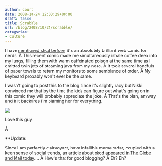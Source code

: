 ```yaml
---
author: court
date: 2008-10-24 12:00:29+00:00
draft: false
title: Scrabble
url: /blog/2008/10/24/scrabble/
categories:
- Culture
---
```


I have [mentioned xkcd before](http://www.vallentyne.com/blog/2008/08/07/frustration/), it's an absolutely brilliant web comic for nerds. Â This recent comic made me simultaneously inhale coffee deep into my lungs, filling them with warm caffeinated poison at the same time as I emitted twin jets of steaming java from my nose. Â It took several handfuls of paper towels to return my monitors to some semblance of order. Â My keyboard probably won't ever be the same.

I wasn't going to post this to the blog since it's slightly racy but Nikki convinced me that by the time the kids can figure out what's going on in this comic they will probably appreciate the joke. Â That's the plan, anyway and if it backfires I'm blaming her for everything.

[![](http://imgs.xkcd.com/comics/scrabble.png)
](http://imgs.xkcd.com/comics/scrabble.png)

Love this guy.

Â 

**Update:

Since I am perfectly clairvoyant, have infallible meme radar, coupled with a keen sense of social trends, an article about xkcd [appeared in The Globe and Mail today](http://www.theglobeandmail.com/servlet/story/RTGAM.20081023.wgtweb24/BNStory/Technology/?page=rss&id=RTGAM.20081023.wgtweb24).... Â How's that for good blogging? Â Eh? Eh?
